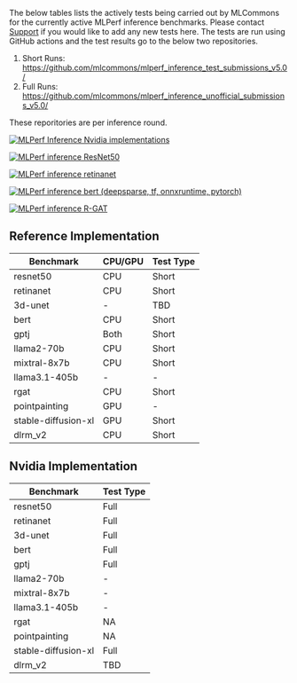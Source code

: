 The below tables lists the actively tests being carried out by MLCommons for the currently active MLPerf inference benchmarks. Please contact [Support](support@mlcommons.org) if you would like to add any new tests here. The tests are run using GitHub actions and the test results go to the below two repositories.
1. Short Runs: https://github.com/mlcommons/mlperf_inference_test_submissions_v5.0/
2. Full Runs: https://github.com/mlcommons/mlperf_inference_unofficial_submissions_v5.0/

These reporitories are per inference round.

[![MLPerf Inference Nvidia implementations](https://github.com/GATEOverflow/mlperf-automations/actions/workflows/test-nvidia-mlperf-inference-implementations.yml/badge.svg)](https://github.com/GATEOverflow/mlperf-automations/actions/workflows/test-nvidia-mlperf-inference-implementations.yml)

[![MLPerf inference ResNet50](https://github.com/mlcommons/mlperf-automations/actions/workflows/test-mlperf-inference-resnet50.yml/badge.svg)](https://github.com/mlcommons/mlperf-automations/actions/workflows/test-mlperf-inference-resnet50.yml)

[![MLPerf inference retinanet](https://github.com/mlcommons/mlperf-automations/actions/workflows/test-mlperf-inference-retinanet.yml/badge.svg)](https://github.com/mlcommons/mlperf-automations/actions/workflows/test-mlperf-inference-retinanet.yml)

[![MLPerf inference bert (deepsparse, tf, onnxruntime, pytorch)](https://github.com/mlcommons/mlperf-automations/actions/workflows/test-mlperf-inference-bert-deepsparse-tf-onnxruntime-pytorch.yml/badge.svg)](https://github.com/mlcommons/mlperf-automations/actions/workflows/test-mlperf-inference-bert-deepsparse-tf-onnxruntime-pytorch.yml)

[![MLPerf inference R-GAT](https://github.com/mlcommons/mlperf-automations/actions/workflows/test-mlperf-inference-rgat.yml/badge.svg)](https://github.com/mlcommons/mlperf-automations/actions/workflows/test-mlperf-inference-rgat.yml)



## Reference Implementation
| Benchmark            | CPU/GPU | Test Type | 
|----------------------|---------|-----------|
| resnet50            |   CPU | Short   |     
| retinanet           |   CPU | Short        |
| 3d-unet             |    -  |   TBD        |
| bert               |   CPU  |  Short       |
| gptj               |   Both | Short        |               
| llama2-70b         |   CPU  |  Short       |
| mixtral-8x7b       |   CPU  |  Short       |
| llama3.1-405b      |   -    |      -       |
| rgat               |   CPU      |   Short  |
| pointpainting      |   GPU      |    -     |
| stable-diffusion-xl |  GPU      |   Short  |
| dlrm_v2            | CPU        | Short    |

## Nvidia Implementation
| Benchmark            |  Test Type | 
|----------------------|-----------|
| resnet50            | Full       |     
| retinanet           | Full       |
| 3d-unet             | Full       |
| bert               |  Full       |
| gptj               |  Full       |               
| llama2-70b         |     -       |
| mixtral-8x7b       |     -       |
| llama3.1-405b      |     -      |
| rgat               |   NA       |
| pointpainting      |   NA       |
| stable-diffusion-xl | Full      |
| dlrm_v2            |  TBD       |
